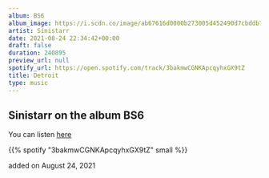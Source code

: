 ```yaml
---
album: BS6
album_image: https://i.scdn.co/image/ab67616d0000b273005d452490d7cbddb73df152
artist: Sinistarr
date: 2021-08-24 22:34:42+00:00
draft: false
duration: 240895
preview_url: null
spotify_url: https://open.spotify.com/track/3bakmwCGNKApcqyhxGX9tZ
title: Detroit
type: music
---
```



## Sinistarr on the album BS6

You can listen [here](https://open.spotify.com/track/3bakmwCGNKApcqyhxGX9tZ)

{{% spotify "3bakmwCGNKApcqyhxGX9tZ" small %}}

added on August 24, 2021